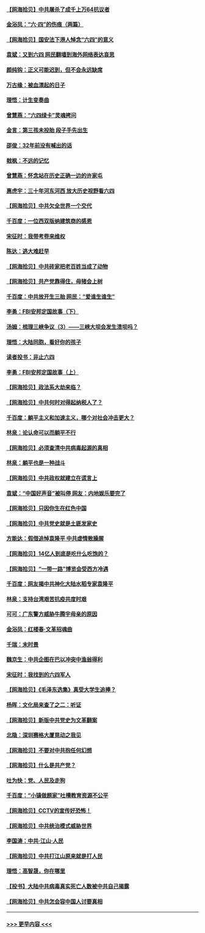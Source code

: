 #### [【网海拾贝】中共屠杀了成千上万64抗议者](../pages/nsc993/n13002713.md?t=06071551) 
#### [金浴凤：“六·四”的伤痕（两篇）](../pages/nsc993/n13001719.md?t=06071551) 
#### [【网海拾贝】国安法下港人悼念“六四”的意义](../pages/nsc993/n13001039.md?t=06071551) 
#### [袁斌：又到六四 网民翻墙到海外网络表达哀思](../pages/nsc993/n13000995.md?t=06071551) 
#### [颜纯钩：正义可能迟到，但不会永远缺席](../pages/nsc993/n13000920.md?t=06071551) 
#### [万古缘：被血漂起的日子](../pages/nsc993/n13000914.md?t=06071551) 
#### [理悟：计生变奏曲](../pages/nsc993/n13000414.md?t=06071551) 
#### [曾慧燕：“六四绿卡”灵魂拷问](../pages/nsc993/n13000277.md?t=06071551) 
#### [金言：第三孩未投胎 段子手先出生](../pages/nsc993/n13000215.md?t=06071551) 
#### [邵俊：32年前没有喊出的话](../pages/nsc993/n13000181.md?t=06071551) 
#### [戟枫：不远的记忆](../pages/nsc993/n13000121.md?t=06071551) 
#### [曾慧燕：怀念站在历史正确一边的许家屯](../pages/nsc993/n13000073.md?t=06071551) 
#### [惠虎宇：三十年河东河西 放大历史视野看六四](../pages/nsc993/n13000018.md?t=06071551) 
#### [【网海拾贝】中共欠全世界一个交代](../pages/nsc993/n12998706.md?t=06071551) 
#### [千百度：一位西双版纳建筑商的感恩](../pages/nsc993/n12998487.md?t=06071551) 
#### [宋征时：我带考卷来维权](../pages/nsc993/n12994088.md?t=06071551) 
#### [陈达：逃大难赶早](../pages/nsc993/n12993569.md?t=06071551) 
#### [【网海拾贝】中共砖家把老百姓当成了动物](../pages/nsc993/n12993483.md?t=06071551) 
#### [【网海拾贝】共产党靠得住，母猪会上树](../pages/nsc993/n12990730.md?t=06071551) 
#### [千百度：中共放开生三胎 网民：“爱谁生谁生”](../pages/nsc993/n12990644.md?t=06071551) 
#### [李勇：FBI安邦定国故事（下）](../pages/nsc993/n12987854.md?t=06071551) 
#### [汤姆：梳理三峡争议（3）——三峡大坝会发生溃坝吗？](../pages/nsc993/n12989806.md?t=06071551) 
#### [理悟：大陆同胞，看好你的孩子](../pages/nsc993/n12989778.md?t=06071551) 
#### [读者投书：非止六四](../pages/nsc993/n12989673.md?t=06071551) 
#### [李勇：FBI安邦定国故事（上）](../pages/nsc993/n12987749.md?t=06071551) 
#### [【网海拾贝】政法系大劫来临？](../pages/nsc993/n12987596.md?t=06071551) 
#### [【网海拾贝】中共何时对得起纳税人了？](../pages/nsc993/n12985578.md?t=06071551) 
#### [千百度：躺平主义和加速主义，哪个对社会冲击更大？](../pages/nsc993/n12985512.md?t=06071551) 
#### [林泉：论认命可以而躺平不行](../pages/nsc993/n12985505.md?t=06071551) 
#### [【网海拾贝】必须查清中共病毒起源的真相](../pages/nsc993/n12984276.md?t=06071551) 
#### [林泉：躺平也是一种战斗](../pages/nsc993/n12984194.md?t=06071551) 
#### [【网海拾贝】中共政权就建立在谎言上](../pages/nsc993/n12981880.md?t=06071551) 
#### [袁斌：“中国好声音”被叫停 网友：内地娱乐要完了](../pages/nsc993/n12981826.md?t=06071551) 
#### [【网海拾贝】只因你生在红色中国](../pages/nsc993/n12979096.md?t=06071551) 
#### [【网海拾贝】中共党史就是土匪发家史](../pages/nsc993/n12976478.md?t=06071551) 
#### [方能达：假借追悼袁隆平 中共虚情散臊腥](../pages/nsc993/n12976396.md?t=06071551) 
#### [【网海拾贝】14亿人到底是吃什么吃饱的？](../pages/nsc993/n12974125.md?t=06071551) 
#### [【网海拾贝】“一带一路”博览会受西方冷遇](../pages/nsc993/n12971787.md?t=06071551) 
#### [千百度：网友揭中共神化大陆水稻专家袁隆平](../pages/nsc993/n12971733.md?t=06071551) 
#### [林泉：支持台湾艰苦抗疫共度时艰](../pages/nsc993/n12971350.md?t=06071551) 
#### [可可：广东警方威胁牛腾宇母亲的原因](../pages/nsc993/n12971100.md?t=06071551) 
#### [金浴凤：红楼春·文革招魂曲](../pages/nsc993/n12970354.md?t=06071551) 
#### [千瑞：末时景](../pages/nsc993/n12970337.md?t=06071551) 
#### [魏京生：中共企图在巴以冲突中渔翁得利](../pages/nsc993/n12970286.md?t=06071551) 
#### [宋征时：我找到的六四军人](../pages/nsc993/n12970213.md?t=06071551) 
#### [【网海拾贝】《毛泽东选集》真受大学生追捧？](../pages/nsc993/n12968779.md?t=06071551) 
#### [杨晖：文化局来查了之二：听证](../pages/nsc993/n12966528.md?t=06071551) 
#### [【网海拾贝】新版中共党史为文革翻案](../pages/nsc993/n12967526.md?t=06071551) 
#### [北隐：深圳赛格大厦晃动之我见](../pages/nsc993/n12967393.md?t=06071551) 
#### [【网海拾贝】不要对中共抱任何幻想](../pages/nsc993/n12965222.md?t=06071551) 
#### [【网海拾贝】什么是共产党？](../pages/nsc993/n12962781.md?t=06071551) 
#### [吐为快：党、人民及走狗](../pages/nsc993/n12962747.md?t=06071551) 
#### [千百度：“小镇做题家”吐槽教育资源不公平](../pages/nsc993/n12962705.md?t=06071551) 
#### [【网海拾贝】CCTV的宣传好恐怖！](../pages/nsc993/n12959984.md?t=06071551) 
#### [【网海拾贝】中共统治模式威胁世界](../pages/nsc993/n12957622.md?t=06071551) 
#### [李国涛：中共‧江山‧人民](../pages/nsc993/n12957502.md?t=06071551) 
#### [【网海拾贝】中共打江山原来就是打人民](../pages/nsc993/n12954345.md?t=06071551) 
#### [理悟：高智晟，你在哪里](../pages/nsc993/n12953115.md?t=06071551) 
#### [【投书】大陆中共病毒真实死亡人数被中共自己揭露](../pages/nsc993/n12953050.md?t=06071551) 
#### [【网海拾贝】中共怎会容中国人讨要真相](../pages/nsc993/n12952161.md?t=06071551) 

----
#### [ >>> 更早内容 <<< ](../indexes/nsc993-earlier.md)
